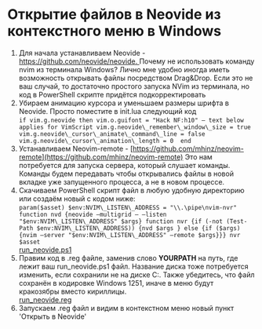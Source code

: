 # Открытие файлов в Neovide из контекстного меню в Windows

1. Для начала устанавливаем Neovide - [https://github.com/neovide/neovide. ](https://github.com/neovide/neovide)Почему не использовать команду nvim из терминала Windows? Лично мне удобно иногда иметь возможность открывать файлы посредством Drag&Drop. Если это не ваш случай, то достаточно простого запуска NVim из терминала, но код в PowerShell скрипте придётся подкорректировать
2. Убираем анимацию курсора и уменьшаем размеры шрифта в Neovide. Просто поместите в init.lua следующий код  
    `if vim.g.neovide then
    vim.o.guifont = "Hack NF:h10" — text below applies for VimScript
    vim.g.neovide\_remember\_window\_size = true
    vim.g.neovide\_cursor\_animate\_command\_line = false
    vim.g.neovide\_cursor\_animation\_length = 0 
end`
3. Устанавливаем Neovim-remote - [https://github.com/mhinz/neovim-remote](https://github.com/mhinz/neovim-remote) Это нам потребуется для запуска сервера, который слушает команды. Команды будем передавать чтобы открывались файлы в новой вкладке уже запущенного процесса, а не в новом процессе.
4. Скачиваем PowerShell скрипт файл в любую удобную директорию или создаём новый с кодом ниже:  
    `param($asset)
$env:NVIM\_LISTEN\_ADDRESS = "\\.\pipe\nvim-nvr"
function nvd {neovide —multigrid — —listen "$env:NVIM\_LISTEN\_ADDRESS" $args}
function nvr {if (-not (Test-Path $env:NVIM\_LISTEN\_ADDRESS)) {nvd $args } else {if ($args) {nvim —server "$env:NVIM\_LISTEN\_ADDRESS" —remote $args}}}
nvr $asset`  
    [run_neovide.ps1](files/run_neovide.ps1)
5. Правим код в .reg файле, заменив слово **YOURPATH** на путь, где лежит ваш run_neovide.ps1 файл. Название диска тоже потребуется изменить, если сохранили не на диске C:\. Также убедитесь, что файл сохранён в кодировке Windows 1251, иначе в меню будут кракозябры вместо кириллицы.  
   [run_neovide.reg](files/run_neovide.reg)
6. Запускаем .reg файл и видим в контекстном меню новый пункт 'Открыть в Neovide'
